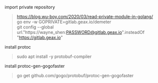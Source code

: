 import private repository
>https://blog.wu-boy.com/2020/03/read-private-module-in-golang/  
>go env -w GOPRIVATE=gitlab.geax.io/demeter  
>git config --global url."https://wayne_shen:PASSWORD@gitlab.geax.io".insteadOf "https://gitlab.geax.io"

install protoc
>sudo apt install -y protobuf-compiler

install protoc-gen-gogofaster
>go get github.com/gogo/protobuf/protoc-gen-gogofaster